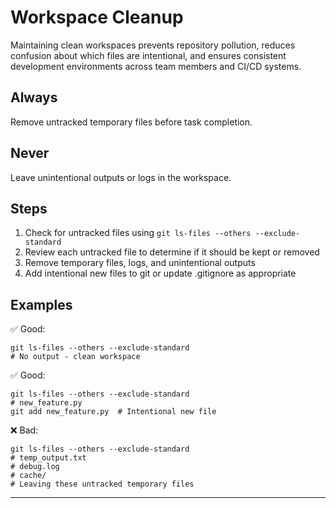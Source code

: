 # Workspace Cleanup
Maintaining clean workspaces prevents repository pollution, reduces confusion about which files are intentional, and ensures consistent development environments across team members and CI/CD systems.

## Always
Remove untracked temporary files before task completion.

## Never
Leave unintentional outputs or logs in the workspace.

## Steps
1. Check for untracked files using `git ls-files --others --exclude-standard`
2. Review each untracked file to determine if it should be kept or removed
3. Remove temporary files, logs, and unintentional outputs
4. Add intentional new files to git or update .gitignore as appropriate

## Examples

✅ Good:
```shell
git ls-files --others --exclude-standard
# No output - clean workspace
```

✅ Good:
```shell
git ls-files --others --exclude-standard
# new_feature.py
git add new_feature.py  # Intentional new file
```

❌ Bad:
```shell
git ls-files --others --exclude-standard
# temp_output.txt
# debug.log
# cache/
# Leaving these untracked temporary files
```

---
